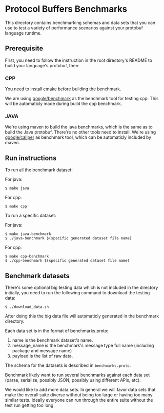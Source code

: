 
# Protocol Buffers Benchmarks

This directory contains benchmarking schemas and data sets that you
can use to test a variety of performance scenarios against your
protobuf language runtime.

## Prerequisite

First, you need to follow the instruction in the root directory's README to 
build your language's protobuf, then:

### CPP
You need to install [cmake](https://cmake.org/) before building the benchmark.

We are using [google/benchmark](https://github.com/google/benchmark) as the 
benchmark tool for testing cpp. This will be automaticly made during build the 
cpp benchmark.

### JAVA
We're using maven to build the java benchmarks, which is the same as to build 
the Java protobuf. There're no other tools need to install. We're using 
[google/caliper](https://github.com/google/caliper) as benchmark tool, which 
can be automaticly included by maven.
  

## Run instructions

To run all the benchmark dataset:

For java:

```
$ make java
```

For cpp:

```
$ make cpp
```

To run a specific dataset:

For java:

```
$ make java-benchmark
$ ./java-benchmark $(specific generated dataset file name)
```

For cpp:

```
$ make cpp-benchmark
$ ./cpp-benchmark $(specific generated dataset file name)
```

## Benchmark datasets

There's some optional big testing data which is not included in the directory initially, you need to 
run the following command to download the testing data:

```
$ ./download_data.sh 
```

After doing this the big data file will automaticly generated in the benchmark directory.

Each data set is in the format of benchmarks.proto:

1. name is the benchmark dataset's name.
2. message_name is the benchmark's message type full name (including package and message name)
3. payload is the list of raw data.

The schema for the datasets is described in `benchmarks.proto`.

Benchmark likely want to run several benchmarks against each data set (parse,
serialize, possibly JSON, possibly using different APIs, etc).

We would like to add more data sets.  In general we will favor data sets
that make the overall suite diverse without being too large or having
too many similar tests.  Ideally everyone can run through the entire
suite without the test run getting too long.
